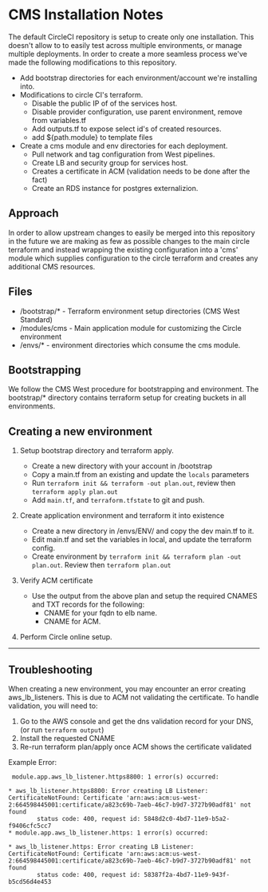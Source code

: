 # CMS Installation Notes

The default CircleCI repository is setup to create only one installation. This doesn't
allow to to easily test across multiple environments, or manage multiple deployments.
In order to create a more seamless process we've made the following modifications to this
repository.

- Add bootstrap directories for each environment/account we're installing into.
- Modifications to circle CI's terraform.
  - Disable the public IP of of the services host.
  - Disable provider configuration, use parent environment, remove from variables.tf
  - Add outputs.tf to expose select id's of created resources.
  - add ${path.module} to template files
- Create a cms module and env directories for each deployment.
  - Pull network and tag configuration from West pipelines.
  - Create LB and security group for services host.
  - Creates a certificate in ACM (validation needs to be done after the fact)
  - Create an RDS instance for postgres externalizion.

## Approach

In order to allow upstream changes to easily be merged into this repository in the future
we are making as few as possible changes to the main circle terraform and instead wrapping
the existing configuration into a 'cms' module which supplies configuration to the circle
terraform and creates any additional CMS resources.

## Files

- /bootstrap/* - Terraform environment setup directories (CMS West Standard)
- /modules/cms - Main application module for customizing the Circle environment
- /envs/* - environment directories which consume the cms module.

## Bootstrapping

We follow the CMS West procedure for bootstrapping and environment. The
bootstrap/* directory contains terraform setup for creating buckets in all environments.

## Creating a new environment

1. Setup bootstrap directory and terraform apply.
    - Create a new directory with your account in /bootstrap
    - Copy a main.tf from an existing and update the `locals` parameters
    - Run `terraform init && terraform -out plan.out`, review then `terraform apply plan.out`
    - Add `main.tf`, and `terraform.tfstate` to git and push.

2. Create application environment and terraform it into existence

    - Create a new directory in /envs/ENV/ and copy the dev main.tf to it.
    - Edit main.tf and set the variables in local, and update the terraform config.
    - Create environment by `terraform init && terraform plan -out plan.out`. Review then `terraform plan.out`

3. Verify ACM certificate

    - Use the output from the above plan and setup the required CNAMES and TXT records for the following:
        - CNAME for your fqdn to elb name.
        - CNAME for ACM.

4. Perform Circle online setup.

---

## Troubleshooting

When creating a new environment, you may encounter an error creating aws_lb_listeners.
This is due to ACM not validating the certificate. To handle validation, you will
need to:

  1. Go to the AWS console and get the dns validation record for your DNS, (or run `terraform output`)
  2. Install the requested CNAME
  3. Re-run terraform plan/apply once ACM shows the certificate validated

Example Error:

```text
 module.app.aws_lb_listener.https8800: 1 error(s) occurred:

* aws_lb_listener.https8800: Error creating LB Listener: CertificateNotFound: Certificate 'arn:aws:acm:us-west-2:664598445001:certificate/a823c69b-7aeb-46c7-b9d7-3727b90adf81' not found
        status code: 400, request id: 5848d2c0-4bd7-11e9-b5a2-f9406cfc5cc7
* module.app.aws_lb_listener.https: 1 error(s) occurred:

* aws_lb_listener.https: Error creating LB Listener: CertificateNotFound: Certificate 'arn:aws:acm:us-west-2:664598445001:certificate/a823c69b-7aeb-46c7-b9d7-3727b90adf81' not found
        status code: 400, request id: 58387f2a-4bd7-11e9-943f-b5cd56d4e453
```